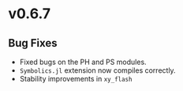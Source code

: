 # v0.6.7

## Bug Fixes
- Fixed bugs on the PH and PS modules.
- `Symbolics.jl` extension now compiles correctly.
- Stability improvements in `xy_flash`
